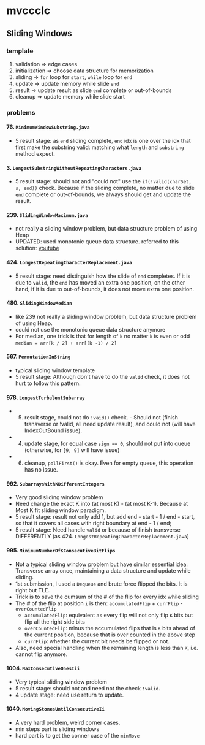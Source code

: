 # mvccclc

## Sliding Windows
### template
1. validation => edge cases
2. initialization => choose data structure for memorization
3. sliding => `for` loop for `start`, `while` loop for `end`
4. update => update memory while slide `end`
5. result => update result as slide `end` complete or out-of-bounds
6. cleanup => update memory while slide start

### problems
#### 76. `MinimumWindowSubstring.java`
* 5 result stage: as `end` sliding complete, `end` idx is one over the idx that first make the substring valid: matching what `length` and `substring` method expect.

#### 3. `LongestSubstringWithoutRepeatingCharacters.java`
* 5 result stage: should not and "could not" use the `if(!valid(charSet, s, end))` check. Because if the sliding complete, no matter due to slide `end` complete or out-of-bounds, we always should get and update the result.

#### 239. `SlidingWindowMaximum.java`
* not really a sliding window problem, but data structure problem of using Heap
* UPDATED: used monotonic queue data structure. referred to this solution: [youtube](https://youtu.be/2SXqBsTR6a8)

#### 424. `LongestRepeatingCharacterReplacement.java`
* 5 result stage: need distinguish how the slide of `end` completes. If it is due to `valid`, the `end` has moved an extra one position, on the other hand, if it is due to out-of-bounds, it does not move extra one position.

#### 480. `SlidingWindowMedian`
* like 239 not really a sliding window problem, but data structure problem of using Heap.
* could not use the monotonic queue data structure anymore
* For median, one trick is that for length of `k` no matter `k` is even or odd `median = arr[k / 2] + arr[(k -1) / 2]`

#### 567. `PermutationInString`
* typical sliding window template
* 5 result stage: Although don't have to do the `valid` check, it does not hurt to follow this pattern.

#### 978. `LongestTurbulentSubarray`
* 5. result stage, could not do `!vaid()` check. - Should not (finish transverse or !valid, all need update result), and could not (will have IndexOutBound issue).
* 4. update stage, for equal case `sign == 0`, should not put into queue (otherwise, for `[9, 9]` will have issue)
* 6. cleanup, `pollFirst()` is okay. Even for empty queue, this operation has no issue. 

#### 992. `SubarraysWithKDifferentIntegers`
* Very good sliding window problem
* Need change the exact K into (at most K) - (at most K-1). Because at Most K fit sliding window paradigm.
* 5 result stage: result not only add 1, but add end - start - 1 / end - start, so that it covers all cases with right boundary at end - 1 / end;
* 5 result stage: Need handle `valid` or because of finish transverse DIFFERENTLY (as 424. `LongestRepeatingCharacterReplacement.java`)

#### 995. `MinimumNumberOfKConsecutiveBitFlips`
* Not a typical sliding window problem but have similar essential idea: Transverse array once, maintaining a data structure and update while sliding.
* 1st submission, I used a `Dequeue` and brute force flipped the bits. It is right but TLE.
* Trick is to save the cumsum of the # of the flip for every idx while sliding
* The # of the flip at position `i` is then: `accumulatedFlip` + `currFlip` - `overCountedFlip`
    * `accumulatedFlip`: equivalent as every flip will not only flip `K` bits but flip all the right side bits
    * `overCountedFlip`: minus the accumulated flips that is `K` bits ahead of the current position, because that is over counted in the above step
    * `currFlip`: whether the current bit needs be flipped or not.
* Also, need special handling when the remaining length is less than `K`, i.e. cannot flip anymore.

#### 1004. `MaxConsecutiveOnesIii`
* Very typical sliding window problem
* 5 result stage: should not and need not the check `!valid`.
* 4 update stage: need use return to update.

#### 1040. `MovingStonesUntilConsecutiveIi`
* A very hard problem, weird corner cases.
* min steps part is sliding windows
* hard part is to get the conner case of the `minMove`



